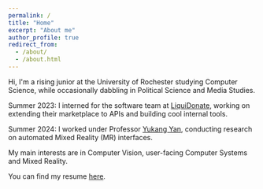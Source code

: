 ```yaml
---
permalink: /
title: "Home"
excerpt: "About me"
author_profile: true
redirect_from: 
  - /about/
  - /about.html
---
```


Hi, I'm a rising junior at the University of Rochester studying Computer Science, while occasionally dabbling in Political Science and Media Studies.

Summer 2023: I interned for the software team at [LiquiDonate](https://liquidonate.com/), working on extending their marketplace to APIs and building cool internal tools.

Summer 2024: I worked under Professor [Yukang Yan](https://rochester-bear-lab.github.io/), conducting research on automated Mixed Reality (MR) interfaces.

My main interests are in Computer Vision, user-facing Computer Systems and Mixed Reality.

You can find my resume [here](https://drive.google.com/file/d/1vqZHtNh5usS3Tg0d6yaq4YqAvLDTgjF2/view?usp=sharing](https://drive.google.com/file/d/1KIaLX-gkhPpFGXkQq0YOWGjPFRZe3c0G/view?usp=sharing)).
